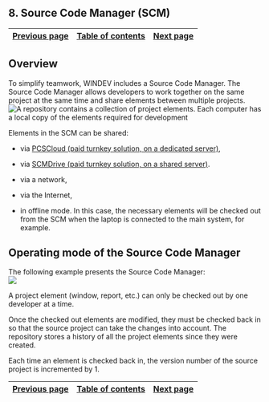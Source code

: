 
## 8. Source Code Manager (SCM)
			

| [Previous page](../Concepts_WD/1410086986.md) | [Table of contents](../Concepts_WD/1410087098.md) | [Next page](../Concepts_WD/1410086988.md) |
| --- | --- | --- |



<a name="NOTE1"></a>
<a name="NOTE1_1"></a>


## Overview
<a name="overview_ELTTEXTE000093"></a>
To simplify teamwork, WINDEV includes a Source Code Manager. 
The Source Code Manager allows developers to work together on the same project at the same time and share elements between multiple projects.
<br>![A repository contains a collection of project elements. Each computer has a local copy of the elements required for development](https://doc.pcsoft.fr/en-US/images/image.awp?langid=3&name=P34-GDS.gif)


Elements in the SCM can be shared:

- via [PCSCloud (paid turnkey solution, on a dedicated server)](https://pcscloud.net/UK/cloud_development.awp),

- via [SCMDrive (paid turnkey solution, on a shared server)](https://pcscloud-drive.net/UK/SCMDrive/index.awp).

- via a network,

- via the Internet, 

- in offline mode. In this case, the necessary elements will be checked out from the SCM when the laptop is connected to the main system, for example.




<a name="NOTE2"></a>
<a name="NOTE2_1"></a>


## Operating mode of the Source Code Manager
<a name="operating_mode_the_source_code_manager_ELTTEXTE000142"></a>
The following example presents the Source Code Manager:
<br>![](https://doc.pcsoft.fr/en-US/images/image.awp?langid=3&name=GestionnaireDeSources.gif)


A project element (window, report, etc.) can only be checked out by one developer at a time.

Once the checked out elements are modified, they must be checked back in so that the source project can take the changes into account. The repository stores a history of all the project elements since they were created.

Each time an element is checked back in, the version number of the source project is incremented by 1.

| [Previous page](../Concepts_WD/1410086986.md) | [Table of contents](../Concepts_WD/1410087098.md) | [Next page](../Concepts_WD/1410086988.md) |
| --- | --- | --- |





